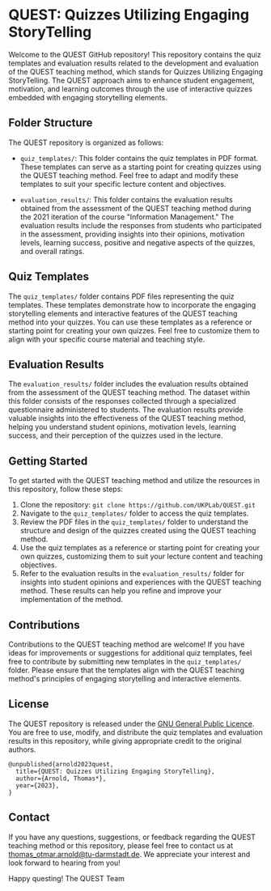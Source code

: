 # QUEST: Quizzes Utilizing Engaging StoryTelling

Welcome to the QUEST GitHub repository! This repository contains the quiz templates and evaluation results related to the development and evaluation of the QUEST teaching method, which stands for Quizzes Utilizing Engaging StoryTelling. The QUEST approach aims to enhance student engagement, motivation, and learning outcomes through the use of interactive quizzes embedded with engaging storytelling elements.

## Folder Structure

The QUEST repository is organized as follows:

- `quiz_templates/`: This folder contains the quiz templates in PDF format. These templates can serve as a starting point for creating quizzes using the QUEST teaching method. Feel free to adapt and modify these templates to suit your specific lecture content and objectives.

- `evaluation_results/`: This folder contains the evaluation results obtained from the assessment of the QUEST teaching method during the 2021 iteration of the course "Information Management." The evaluation results include the responses from students who participated in the assessment, providing insights into their opinions, motivation levels, learning success, positive and negative aspects of the quizzes, and overall ratings.

## Quiz Templates

The `quiz_templates/` folder contains PDF files representing the quiz templates. These templates demonstrate how to incorporate the engaging storytelling elements and interactive features of the QUEST teaching method into your quizzes. You can use these templates as a reference or starting point for creating your own quizzes. Feel free to customize them to align with your specific course material and teaching style.

## Evaluation Results

The `evaluation_results/` folder includes the evaluation results obtained from the assessment of the QUEST teaching method. The dataset within this folder consists of the responses collected through a specialized questionnaire administered to students. The evaluation results provide valuable insights into the effectiveness of the QUEST teaching method, helping you understand student opinions, motivation levels, learning success, and their perception of the quizzes used in the lecture.

## Getting Started

To get started with the QUEST teaching method and utilize the resources in this repository, follow these steps:

1. Clone the repository: `git clone https://github.com/UKPLab/QUEST.git`
2. Navigate to the `quiz_templates/` folder to access the quiz templates.
3. Review the PDF files in the `quiz_templates/` folder to understand the structure and design of the quizzes created using the QUEST teaching method.
4. Use the quiz templates as a reference or starting point for creating your own quizzes, customizing them to suit your lecture content and teaching objectives.
5. Refer to the evaluation results in the `evaluation_results/` folder for insights into student opinions and experiences with the QUEST teaching method. These results can help you refine and improve your implementation of the method.

## Contributions

Contributions to the QUEST teaching method are welcome! If you have ideas for improvements or suggestions for additional quiz templates, feel free to contribute by submitting new templates in the `quiz_templates/` folder. Please ensure that the templates align with the QUEST teaching method's principles of engaging storytelling and interactive elements.

## License

The QUEST repository is released under the [GNU General Public Licence](https://www.gnu.org/licenses/). You are free to use, modify, and distribute the quiz templates and evaluation results in this repository, while giving appropriate credit to the original authors.

```
@unpublished{arnold2023quest,
  title={QUEST: Quizzes Utilizing Engaging StoryTelling},
  author={Arnold, Thomas*},
  year={2023},
}
```

## Contact

If you have any questions, suggestions, or feedback regarding the QUEST teaching method or this repository, please feel free to contact us at thomas_otmar.arnold@tu-darmstadt.de. We appreciate your interest and look forward to hearing from you!

Happy questing!
The QUEST Team
